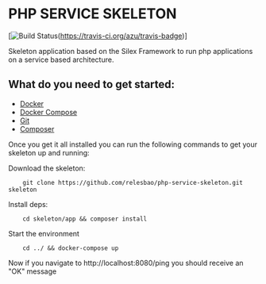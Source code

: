 PHP SERVICE SKELETON
================================================

[![Build Status](https://travis-ci.org/relesbao/php-service-skeleton.svg?branch=master)(https://travis-ci.org/azu/travis-badge)]


Skeleton application based on the Silex Framework to run php applications on a service based architecture.

## What do you need to get started:

- [Docker](https://www.docker.com/products/overview)
- [Docker Compose](https://docs.docker.com/compose/install/)
- [Git](https://git-scm.com/book/en/v2/Getting-Started-Installing-Git)
- [Composer](https://getcomposer.org/download/)

Once you get it all installed you can run the following commands to get your skeleton up and running:

Download the skeleton:
``` Shell
	git clone https://github.com/relesbao/php-service-skeleton.git skeleton
```

Install deps:
``` Shell
	cd skeleton/app && composer install
```

Start the environment
``` Shell
	cd ../ && docker-compose up
```

Now if you navigate to http://localhost:8080/ping you should receive an "OK" message
